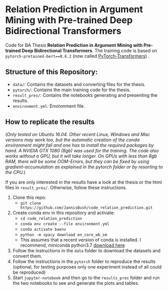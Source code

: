 # Relation Prediction in Argument Mining with Pre-trained Deep Bidirectional Transformers

Code for BA Thesis **Relation Prediction in Argument Mining with Pre-trained Deep Bidirectional Transformers**.
The training code is based on `pytorch-pretained-bert==0.6.2` (now called [PyTorch-Transformers](https://github.com/huggingface/pytorch-transformers)) .

## Structure of this Repository:
- `data/`: Contains the datasets and converting files for the thesis.
- `pytorch/`: Contains the main training code for the thesis.
- `result_pres/`: Contains the notebooks generating and presenting the results.
- `environment.yml`: Environment file.

## How to replicate the results
(*Only tested on Ubuntu 16.04. Other recent Linux, Windows and Mac versions may work too, but the automatic creation of the conda environment might fail and one has to install the required packages by hand. 
A NVIDIA GTX 1080 (8gb) was used for the training. The code also works without a GPU, but it will take longer. On GPUs with less than 8gb RAM, there will be some OOM-Errors, but they can be fixed by using gradient-accumulation as explained in the pytorch folder or by resorting to the CPU.*)

If you are only interested in the results have a look at the thesis or the html files in `result_pres/`. Otherwise, follow these instructions.
1. Clone this repo: 
    - `git clone https://github.com/JannisBush/code_relation_prediction.git`
2. Create conda env in this repository and activate: 
    - `cd code_relation_prediction`
    - `conda env create --file environment.yml` 
    - `conda activate baenv`
    - `python -m spacy download en_core_wb_sm`
    - This assumes that a recent version of conda is installed. I recommend, miniconda python3.7 [download here](https://docs.conda.io/en/latest/miniconda.html)
3. Follow the instructions in the `data` folder to download the datasets and convert them.
4. Follow the instructions in the `pytorch` folder to reproduce the results (optional, for testing purposes only one experiment instead of all could be reproduced)
5. Start `jupyter-notebook` and then go to the `results_pres` folder and run the two notebooks to see and generate the plots and tables. 

